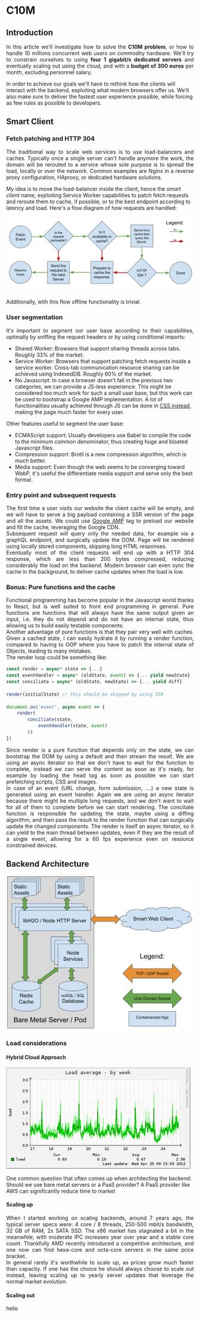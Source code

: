 # C10M
## Introduction
<p align="justify">
In this article we'll investigate how to solve the <b>C10M problem</b>, or how to handle 10 millions concurrent web users on commodity hardware. We'll try to constrain ourselves to using <b>four 1 gigabit/s dedicated servers</b> and eventually scaling out using the cloud, and with a <b>budget of 300 euros</b> per month, excluding personnel salary.

In order to achieve our goals we'll have to rethink how the clients will interact with the backend, exploiting what modern browsers offer us. We'll also make sure to deliver the fastest user experience possible, while forcing as few rules as possible to developers.
</p>

## Smart Client
### Fetch patching and HTTP 304
<p align="justify">
The traditional way to scale web services is to use load-balancers and caches. Typically once a single server can't handle anymore the work, the domain will be rerouted to a service whose sole purpose is to spread the load, locally or over the network. Common examples are Nginx in a reverse proxy configuration, HAproxy, or dedicated hardware solutions.  

My idea is to move the load-balancer inside the client, hence the *smart client* name, exploiting Service Worker capabilities to patch fetch requests and reroute them to cache, if possible, or to the best endpoint according to latency and load. Here's a flow diagram of how requests are handled:  
 
![Flow diagram of a fetch event](https://raw.githubusercontent.com/alberto-esposito/C10M/master/assets/fetch_flow.svg)

Additionally, with this flow offline functionality is trivial.
</p> 

### User segmentation

<p align="justify">
It's important to segment our user base according to their capabilities, optimally by sniffing the request headers or by using conditional imports:

 - Shared Worker:  Browsers that support sharing threads across tabs. Roughly 33% of the market.
 - Service Worker: Browsers that support patching fetch requests inside a service worker.  Cross-tab communication resource sharing can be achieved using IndexedDB. Roughly 60% of the market.
 - No Javascript: In case a browser doesn't fall in the previous two categories, we can provide a JS-less experience. This might be considered too much work for such a small user base, but this work can be used to bootstrap a Google AMP implementation. A lot of functionalities usually achieved through JS can be done in [CSS instead](https://github.com/you-dont-need/You-Dont-Need-JavaScript), making the page much faster for every user. 
 
 Other features useful to segment the user base:
 
 - ECMAScript support: Usually developers use Babel to compile the code to the minimum common denominator, thus creating huge and bloated Javascript files.
 - Compression support: Brotli is a new compression algorithm, which is much better. 
 - Media support: Even though the web seems to be converging toward WebP, it's useful the differentiate media support and serve only the best format.

</p>

### Entry point and subsequent requests
<p align="justify">
The first time a user visits our website the client cache will be empty, and we will have to serve a big payload containing a SSR version of the page and all the assets. We could use <a href="https://amp.dev/documentation/examples/components/amp-install-serviceworker/">Google AMP</a> tag to preload our website and fill the cache, leveraging the Google CDN. <br>
Subsequent request will query only the needed data, for example via a graphQL endpoint, and surgically update the DOM. Page will be rendered using locally stored components, skipping long HTML responses. <br>
Eventually most of the client requests will end up with a HTTP 304 response, which are less than 200 bytes compressed, reducing considerably the load on the backend. Modern browser can even sync the cache in the background, to deliver cache updates when the load is low.
</p>

### Bonus: Pure functions and the cache
<p align="justify">
Functional programming has become popular in the Javascript world thanks to React, but is well suited to front end programming in general. Pure functions are functions that will always have the same output given an input, i.e. they do not depend and do not have an internal state, thus allowing us to build easily testable components.  <br> 
Another advantage of pure functions is that they pair very well with caches. Given a cached state, I can easily hydrate it by running a render function, compared to having to OOP where you have to patch the internal state of Objects, leading to many mistakes. <br>
The render loop could be something like: 
</p>

```js 
const render = async* state => {...}
const eventHandler = async* (oldState, event) => {... yield newState}
const conciliate = async* (oldState, newState) => {... yield diff}

render(initialState) // this should be skipped by using SSR

document.on('event', async event => {
	render(
		conciliate(state, 
			eventHandler(state, event)
		))
})
```
<p align="justify">
Since render is a pure function that depends only on the state, we can bootstrap the DOM by using a default and then stream the result. We are using an async iterator so that we don't have to wait for the function to complete, instead we can serve the content as soon as it's ready, for example by loading the head tag as soon as possible we can start prefetching scripts, CSS and images. <br>
In case of an event (URL change, form submission, ....) a new state is generated using an event handler. Again we are using an async iterator because there might be multiple long requests, and we don't want to wait for all of them to complete before we can start rendering. The conciliate function is responsible for updating the state, maybe using a diffing algorithm, and then pass the result to the render function that can surgically update the changed components.
The render is itself an async iterator, so it can yield to the main thread between updates, even if they are the result of a single event, allowing for a 60 fps experience even on resource constrained devices. 
</p>

## Backend Architecture
![Server Layout](https://raw.githubusercontent.com/alberto-esposito/C10M/master/assets/server.svg)
### Load considerations
#### Hybrid Cloud Approach
![Sample load](https://raw.githubusercontent.com/alberto-esposito/C10M/master/assets/load_sample.png)

One common question that often comes up when architecting the backend: Should we use bare metal servers or a PaaS provider?
A PaaS provider like AWS can significantly reduce time to market 
#### Scaling up
<p align="justify">
When I started working on scaling backends, around 7 years ago, the typical server specs were: 4 core / 8 threads, 250-500 mbit/s bandwidth, 32 GB of RAM, 2x SATA SSD. The x86 market  has stagnated a bit in the meanwhile, with moderate IPC increases year over year and a stable core count. Thankfully AMD recently introduced a competitive architecture, and one now can find hexa-core and octa-core servers in the same price bracket. <br>
In general rarely it's worthwhile to scale up, as prices grow much faster than capacity. If one has the choice he should always choose to scale out instead, leaving scaling up to yearly server updates that leverage the normal market evolution. 
</p>

#### Scaling out
hello

<!--stackedit_data:
eyJoaXN0b3J5IjpbLTIwMzM5OTE3NzQsLTU2MDk2NzksMjc1Mz
czMTM0LDE5NzM2NTIwODQsLTI1NzgwMjI2NywxOTE2ODYxOTY5
LDE1MTQ0MjQ3MDQsMTQxNTg5MzU4NSw4MzQ0MDAxOTEsMTIwNz
Q0ODc1OSwxMjM4Nzc1ODE4LC0xNTEyODQ2MjgyLDU3MzM1NjY3
NywxNDYxMTk4MzIyLDEzMTA5OTUxMzgsNTk0MDM5OTI0LDE0OT
g5MjE2OTAsLTg0MDc5NTI4NywxNjIwNzExNDc1LC0xMTg3NDEx
NjAxXX0=
-->